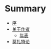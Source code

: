 # Summary

* [序](chapter1.md)
* [关于作者](chapter2.md)
    * [年表](chapter2-1.md)
* [莫扎特论](chapter3.md)
